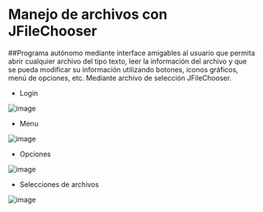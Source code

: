 # Manejo de archivos con JFileChooser

##Programa autónomo mediante interface amigables al usuario que permita abrir cualquier archivo del tipo texto, leer la información del archivo y que se pueda modificar su información utilizando botones, iconos gráficos, menú de opciones, etc. Mediante archivo de selección JFileChooser.

- Login 

![image](https://user-images.githubusercontent.com/67843396/224193190-7b15e711-f0f1-42f8-9158-3008c9f7897d.png)

- Menu

![image](https://user-images.githubusercontent.com/67843396/224193225-7a26e75c-73aa-4b77-997d-fddf2e74e850.png)

- Opciones

![image](https://user-images.githubusercontent.com/67843396/224193260-074b0e3c-0cae-4a6b-acf3-bf9b6e5a7caa.png)

- Selecciones de archivos

![image](https://user-images.githubusercontent.com/67843396/224193291-815a4f2d-43a4-49e0-b6d8-f1b428b91df9.png)
 
